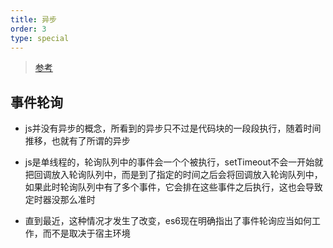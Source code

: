 ```yaml
---
title: 异步
order: 3
type: special
---
```


> [参考](https://github.com/getify/You-Dont-Know-JS/blob/master/preface.md)

## 事件轮询

- js并没有异步的概念，所看到的异步只不过是代码块的一段段执行，随着时间推移，也就有了所谓的异步

- js是单线程的，轮询队列中的事件会一个个被执行，setTimeout不会一开始就把回调放入轮询队列中，而是到了指定的时间之后会将回调放入轮询队列中，如果此时轮询队列中有了多个事件，它会排在这些事件之后执行，这也会导致定时器没那么准时

- 直到最近，这种情况才发生了改变，es6现在明确指出了事件轮询应当如何工作，而不是取决于宿主环境

